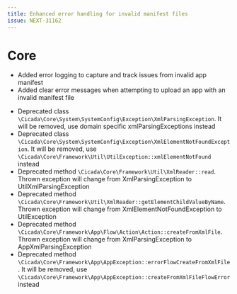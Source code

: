 ```yaml
---
title: Enhanced error handling for invalid manifest files
issue: NEXT-31162
---
```


# Core

+ Added error logging to capture and track issues from invalid app manifest
+ Added clear error messages when attempting to upload an app with an invalid manifest file

* Deprecated class `\Cicada\Core\System\SystemConfig\Exception\XmlParsingException`. It will be removed, use domain specific xmlParsingExceptions instead
* Deprecated class `\Cicada\Core\System\SystemConfig\Exception\XmlElementNotFoundException`. It will be removed, use `\Cicada\Core\Framework\Util\UtilException::xmlElementNotFound` instead
* Deprecated method `\Cicada\Core\Framework\Util\XmlReader::read`. Thrown exception will change from XmlParsingException to UtilXmlParsingException
* Deprecated method `\Cicada\Core\Framework\Util\XmlReader::getElementChildValueByName`. Thrown exception will change from XmlElementNotFoundException to UtilException
* Deprecated method `\Cicada\Core\Framework\App\Flow\Action\Action::createFromXmlFile`. Thrown exception will change from XmlParsingException to AppXmlParsingException
* Deprecated method `\Cicada\Core\Framework\App\AppException::errorFlowCreateFromXmlFile`. It will be removed, use `\Cicada\Core\Framework\App\AppException::createFromXmlFileFlowError` instead
